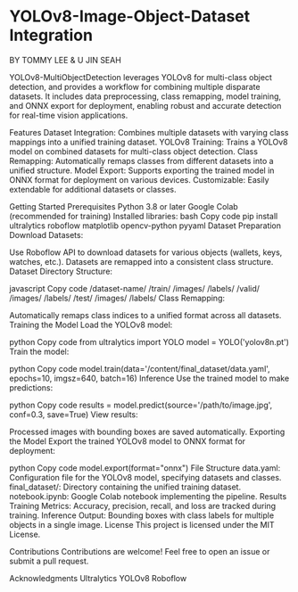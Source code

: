 # YOLOv8-Image-Object-Dataset Integration
BY TOMMY LEE & U JIN SEAH

YOLOv8-MultiObjectDetection leverages YOLOv8 for multi-class object detection, and provides a workflow for combining multiple disparate datasets. It includes data preprocessing, class remapping, model training, and ONNX export for deployment, enabling robust and accurate detection for real-time vision applications.

Features
Dataset Integration: Combines multiple datasets with varying class mappings into a unified training dataset.
YOLOv8 Training: Trains a YOLOv8 model on combined datasets for multi-class object detection.
Class Remapping: Automatically remaps classes from different datasets into a unified structure.
Model Export: Supports exporting the trained model in ONNX format for deployment on various devices.
Customizable: Easily extendable for additional datasets or classes.

Getting Started
Prerequisites
Python 3.8 or later
Google Colab (recommended for training)
Installed libraries:
bash
Copy code
pip install ultralytics roboflow matplotlib opencv-python pyyaml
Dataset Preparation
Download Datasets:

Use Roboflow API to download datasets for various objects (wallets, keys, watches, etc.).
Datasets are remapped into a consistent class structure.
Dataset Directory Structure:

javascript
Copy code
/dataset-name/
   /train/
       /images/
       /labels/
   /valid/
       /images/
       /labels/
   /test/
       /images/
       /labels/
Class Remapping:

Automatically remaps class indices to a unified format across all datasets.
Training the Model
Load the YOLOv8 model:

python
Copy code
from ultralytics import YOLO
model = YOLO('yolov8n.pt')
Train the model:

python
Copy code
model.train(data='/content/final_dataset/data.yaml', epochs=10, imgsz=640, batch=16)
Inference
Use the trained model to make predictions:

python
Copy code
results = model.predict(source='/path/to/image.jpg', conf=0.3, save=True)
View results:

Processed images with bounding boxes are saved automatically.
Exporting the Model
Export the trained YOLOv8 model to ONNX format for deployment:

python
Copy code
model.export(format="onnx")
File Structure
data.yaml: Configuration file for the YOLOv8 model, specifying datasets and classes.
final_dataset/: Directory containing the unified training dataset.
notebook.ipynb: Google Colab notebook implementing the pipeline.
Results
Training Metrics: Accuracy, precision, recall, and loss are tracked during training.
Inference Output: Bounding boxes with class labels for multiple objects in a single image.
License
This project is licensed under the MIT License.

Contributions
Contributions are welcome! Feel free to open an issue or submit a pull request.

Acknowledgments
Ultralytics YOLOv8
Roboflow



